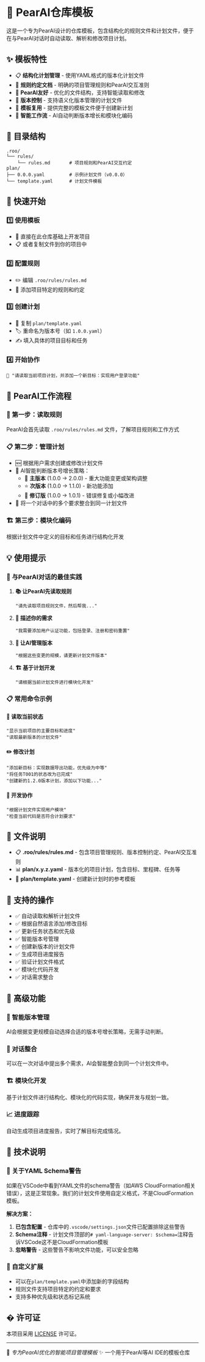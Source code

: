# 🤖 PearAI仓库模板

这是一个专为PearAI设计的仓库模板，包含结构化的规则文件和计划文件，便于在与PearAI对话时自动读取、解析和修改项目计划。

## ✨ 模板特性

- 📋 **结构化计划管理** - 使用YAML格式的版本化计划文件
- 📖 **规则约定文档** - 明确的项目管理规则和PearAI交互准则
- 🤖 **PearAI友好** - 优化的文件结构，支持智能读取和修改
- 🔄 **版本控制** - 支持语义化版本管理的计划文件
- 📝 **模板复用** - 提供完整的模板文件便于创建新计划
- 🧠 **智能工作流** - AI自动判断版本增长和模块化编码

## 📁 目录结构

```
.roo/
└── rules/
    └── rules.md       # 项目规则和PearAI交互约定
plan/
├── 0.0.0.yaml         # 示例计划文件（v0.0.0）
└── template.yaml      # 计划文件模板
```

## 🚀 快速开始

### 1️⃣ 使用模板
- 🔧 直接在此仓库基础上开发项目
- 📋 或者复制文件到你的项目中

### 2️⃣ 配置规则
- ✏️ 编辑 `.roo/rules/rules.md`
- 📝 添加项目特定的规则和约定

### 3️⃣ 创建计划
- 📄 复制 `plan/template.yaml`
- 🏷️ 重命名为版本号（如 `1.0.0.yaml`）
- ✍️ 填入具体的项目目标和任务

### 4️⃣ 开始协作
```
💬 "请读取当前项目计划，并添加一个新目标：实现用户登录功能"
```

## 🔄 PearAI工作流程

### 📖 第一步：读取规则
PearAI会首先读取 `.roo/rules/rules.md` 文件，了解项目规则和工作方式

### 📋 第二步：管理计划
- 🆕 根据用户需求创建或修改计划文件
- 🔢 AI智能判断版本号增长策略：
  - 🚀 **主版本** (1.0.0 → 2.0.0) - 重大功能变更或架构调整
  - ⭐ **次版本** (1.0.0 → 1.1.0) - 新功能添加
  - 🔧 **修订版** (1.0.0 → 1.0.1) - 错误修复或小幅改进
- 💬 将一个对话中的多个要求整合到同一计划文件

### 🏗️ 第三步：模块化编码
根据计划文件中定义的目标和任务进行结构化开发

## 💡 使用提示

### 🎯 与PearAI对话的最佳实践

1. **📚 让PearAI先读取规则**
   ```
   "请先读取项目规则文件，然后帮我..."
   ```

2. **📝 描述你的需求**
   ```
   "我需要添加用户认证功能，包括登录、注册和密码重置"
   ```

3. **🔄 让AI管理版本**
   ```
   "根据这些变更的规模，请更新计划文件版本"
   ```

4. **🏗️ 基于计划开发**
   ```
   "请根据当前计划文件进行模块化开发"
   ```

### 📋 常用命令示例

#### 📖 读取当前状态
```
"显示当前项目的主要目标和进度"
"读取最新版本的计划文件"
```

#### ✏️ 修改计划
```
"添加新目标：实现数据导出功能，优先级为中等"
"将任务T001的状态改为已完成"
"创建新的1.2.0版本计划，添加以下功能..."
```

#### 🔧 开发协作
```
"根据计划文件实现用户模块"
"检查当前代码是否符合计划要求"
```

## 📄 文件说明

- 📋 **.roo/rules/rules.md** - 包含项目管理规则、版本控制约定、PearAI交互准则
- 📊 **plan/x.y.z.yaml** - 版本化的项目计划，包含目标、里程碑、任务等
- 📝 **plan/template.yaml** - 创建新计划时的参考模板

## 🎯 支持的操作

- ✅ 自动读取和解析计划文件
- ✅ 根据自然语言添加/修改目标
- ✅ 更新任务状态和优先级
- ✅ 智能版本号管理
- ✅ 创建新版本的计划文件
- ✅ 生成项目进度报告
- ✅ 验证计划文件格式
- ✅ 模块化代码开发
- ✅ 对话需求整合

## 🌟 高级功能

### 🔄 智能版本管理
AI会根据变更规模自动选择合适的版本号增长策略，无需手动判断。

### 💬 对话整合
可以在一次对话中提出多个需求，AI会智能整合到同一个计划文件中。

### 🏗️ 模块化开发
基于计划文件进行结构化、模块化的代码实现，确保开发与规划一致。

### 📈 进度跟踪
自动生成项目进度报告，实时了解目标完成情况。

## 🔧 技术说明

### 📝 关于YAML Schema警告
如果在VSCode中看到YAML文件的schema警告（如AWS CloudFormation相关错误），这是正常现象。我们的计划文件使用自定义格式，不是CloudFormation模板。

**解决方案：**
1. **已包含配置** - 仓库中的`.vscode/settings.json`文件已配置排除这些警告
2. **Schema注释** - 计划文件顶部的`# yaml-language-server: $schema=`注释告诉VSCode这不是CloudFormation模板
3. **忽略警告** - 这些警告不影响文件功能，可以安全忽略

### 🎨 自定义扩展
- 可以在`plan/template.yaml`中添加新的字段结构
- 规则文件支持项目特定的约定和要求
- 支持多种优先级和状态标记系统

## � 许可证

本项目采用 [LICENSE](LICENSE) 许可证。

---

🤖 *专为PearAI优化的智能项目管理模板* ✨
一个用于PearAI等AI IDE的模板仓库

